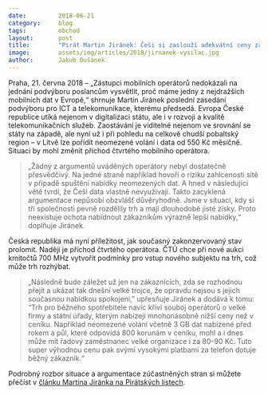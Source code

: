 ```yaml
---
date:         2018-06-21
category:     blog
tags:         obchod 
layout:       post
title:        "Pirát Martin Jiránek: Češi si zaslouží adekvátní ceny za mobilní data"
image:        assets/img/articles/2018/jirnanek-vysilac.jpg
author:       Jakub Dušánek
---
```


Praha, 21. června 2018 – „Zástupci mobilních operátorů nedokázali na jednání podvýboru poslancům vysvětlit, proč máme jedny z nejdražších mobilních dat v Evropě,“ shrnuje Martin Jiránek poslední zasedání podvýboru pro ICT a telekomunikace, kterému předsedá. Evropa České republice utíká nejenom v digitalizaci státu, ale i v rozvoji a kvalitě telekomunikačních služeb. Zaostávání je viditelné nejenom ve srovnání se státy na západě, ale nyní už i při pohledu na celkově chudší pobaltský region – v Litvě lze pořídit neomezené volání i data od 550 Kč měsíčně. Situaci by mohl změnit příchod čtvrtého mobilního operátora.

> „Žádný z argumentů uváděných operátory nebyl dostatečně přesvědčivý. Na jedné straně například hovoří o riziku zahlcenosti sítě v případě spuštění nabídky neomezených dat. A hned v následující větě tvrdí, že Češi data vlastně nevyužívají. Takto zacyklená argumentace nepůsobí obzvlášť důvěryhodně. Jsme v situaci, kdy si tři společnosti pevně rozdělily trh a mají dlouhodobě jisté zisky. Proto neexistuje ochota nabídnout zákazníkům výrazně lepší nabídky,“ doplňuje Jiránek.

Česká republika má nyní příležitost, jak současný zakonzervovaný stav prolomit. Nadějí je příchod čtvrtého operátora. ČTÚ chce při nové aukci kmitočtů 700 MHz vytvořit podmínky pro vstup nového subjektu na trh, což může trh rozhýbat.

> „Následně bude záležet už jen na zákaznících, zda se rozhodnou přejít a ukázat tak dnešní velké trojce, že opravdu nejsou s jejich současnou nabídkou spokojeni,” upřesňuje Jiránek a dodává k tomu: “Trh pro běžného spotřebitele navíc křiví souboj operátorů o velké firmy a státní úřady, kterým nabízejí mnohonásobně nižší ceny než v ceníku. Například neomezené volání  včetně 3 GB dat nabízené před rokem a půl, které odpovídá 800 korunám v ceníku, mohl a i dnes může mít řadový zaměstnanec velké organizace i za 80-90 Kč. Tuto super výhodnou cenu pak svými vysokými platbami za telefon dotuje běžný zákazník.“

Podrobný rozbor situace a argumentace zúčastněných stran si můžete přečíst v [článku Martina Jiránka na Pirátských listech](https://www.piratskelisty.cz/clanek-2047-proc-mame-malo-dat-za-hodne-penez-a-kdo-za-to-muze).
